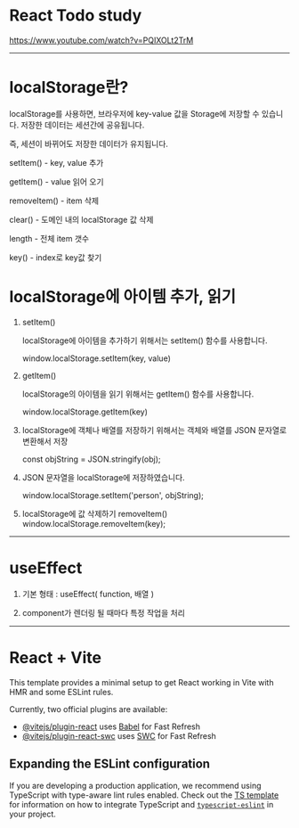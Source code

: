 # React Todo study

https://www.youtube.com/watch?v=PQIXOLt2TrM

---

# localStorage란?

localStorage를 사용하면, 브라우저에 key-value 값을 Storage에 저장할 수 있습니다.
저장한 데이터는 세션간에 공유됩니다.

즉, 세션이 바뀌어도 저장한 데이터가 유지됩니다.

setItem() - key, value 추가

getItem() - value 읽어 오기

removeItem() - item 삭제

clear() - 도메인 내의 localStorage 값 삭제

length - 전체 item 갯수

key() - index로 key값 찾기

# localStorage에 아이템 추가, 읽기

1. setItem()

   localStorage에 아이템을 추가하기 위해서는 setItem() 함수를 사용합니다.

   window.localStorage.setItem(key, value)

2. getItem()

   localStorage의 아이템을 읽기 위해서는 getItem() 함수를 사용합니다.

   window.localStorage.getItem(key)

3. localStorage에 객체나 배열를 저장하기 위해서는 객체와 배열를 JSON 문자열로 변환해서 저장

   const objString = JSON.stringify(obj);

4. JSON 문자열을 localStorage에 저장하였습니다.

   window.localStorage.setItem('person', objString);

5. localStorage에 값 삭제하기 removeItem()
   window.localStorage.removeItem(key);

---

# useEffect

1. 기본 형태 : useEffect( function, 배열 )

2. component가 렌더링 될 때마다 특정 작업을 처리

---

# React + Vite

This template provides a minimal setup to get React working in Vite with HMR and some ESLint rules.

Currently, two official plugins are available:

- [@vitejs/plugin-react](https://github.com/vitejs/vite-plugin-react/blob/main/packages/plugin-react) uses [Babel](https://babeljs.io/) for Fast Refresh
- [@vitejs/plugin-react-swc](https://github.com/vitejs/vite-plugin-react/blob/main/packages/plugin-react-swc) uses [SWC](https://swc.rs/) for Fast Refresh

## Expanding the ESLint configuration

If you are developing a production application, we recommend using TypeScript with type-aware lint rules enabled. Check out the [TS template](https://github.com/vitejs/vite/tree/main/packages/create-vite/template-react-ts) for information on how to integrate TypeScript and [`typescript-eslint`](https://typescript-eslint.io) in your project.
